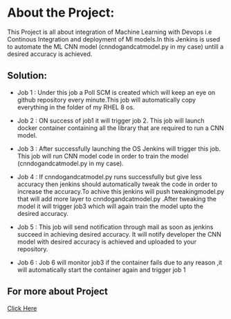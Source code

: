 
# About the Project:

This Project is all about integration of Machine Learning with Devops i.e Continous Integration and deployment of Ml models.In this Jenkins is used to automate the ML CNN model (cnndogandcatmodel.py in my case) untill a desired accuracy is achieved.

## Solution:

* Job 1 : Under this job a Poll SCM is created which will keep an eye on github repository every minute.This job will automatically copy everything in the folder of my RHEL 8 os.

* Job 2 : ON success of job1 it will trigger job 2. This job will launch docker container containing all the library that are required to run a CNN model.

* Job 3 : After successfully launching the OS Jenkins will trigger this job. This job will run CNN model code in order to train the model (cnndogandcatmodel.py in my case).

* Job 4 : If cnndogandcatmodel.py runs successfully but give less accuracy then jenkins should automatically tweak the code in order to increase the accuracy.To achive this jenkins will push tweakingmodel.py that will add more layer to cnndogandcatmodel.py .After tweaking the model it will trigger job3 which will again train the model upto the desired accuracy.

* Job 5 : This job will send notification through mail as soon as jenkins succeed in achieving desired accuracy. It will notify developer the CNN model with desired accuracy is achieved and uploaded to your repository.

* Job 6 : Job 6 will monitor job3 if the container fails due to any reason ,it will automatically start the container again and trigger job 1

## For more about Project
[Click Here](https://www.linkedin.com/pulse/integration-devops-ml-cnn-model-tushar-kaundal)
